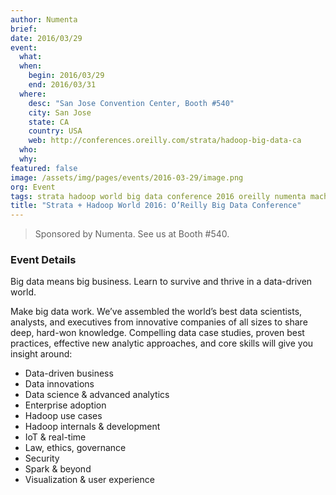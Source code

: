 ```yaml
---
author: Numenta
brief:
date: 2016/03/29
event:
  what:
  when:
    begin: 2016/03/29
    end: 2016/03/31
  where:
    desc: "San Jose Convention Center, Booth #540"
    city: San Jose
    state: CA
    country: USA
    web: http://conferences.oreilly.com/strata/hadoop-big-data-ca
  who:
  why:
featured: false
image: /assets/img/pages/events/2016-03-29/image.png
org: Event
tags: strata hadoop world big data conference 2016 oreilly numenta machine intelligence
title: "Strata + Hadoop World 2016: O’Reilly Big Data Conference"
---
```


> Sponsored by Numenta. See us at Booth #540.

### Event Details

Big data means big business. Learn to survive and thrive in a data-driven world.

Make big data work. We’ve assembled the world’s best data scientists, analysts,
and executives from innovative companies of all sizes to share deep, hard-won
knowledge. Compelling data case studies, proven best practices, effective new
analytic approaches, and core skills will give you insight around:

* Data-driven business
* Data innovations
* Data science & advanced analytics
* Enterprise adoption
* Hadoop use cases
* Hadoop internals & development
* IoT & real-time
* Law, ethics, governance
* Security
* Spark & beyond
* Visualization & user experience
